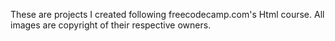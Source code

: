 These are projects I created following freecodecamp.com's Html course.  All images are copyright of their respective owners.
